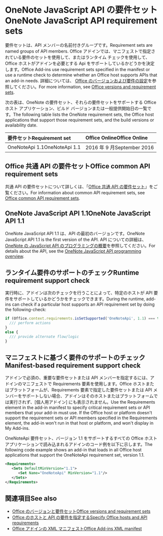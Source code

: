 # <a name="onenote-javascript-api-requirement-sets"></a><span data-ttu-id="49174-101">OneNote JavaScript API の要件セット</span><span class="sxs-lookup"><span data-stu-id="49174-101">OneNote JavaScript API requirement sets</span></span>

<span data-ttu-id="49174-102">要件セットは、API メンバーの名前付きグループです。</span><span class="sxs-lookup"><span data-stu-id="49174-102">Requirement sets are named groups of API members.</span></span> <span data-ttu-id="49174-103">Office アドインでは、マニフェストで指定されている要件のセットを使用して、またはランタイム チェックを使用して、Office ホストがアドインを必要とする Api をサポートしているかどうかを決定します。</span><span class="sxs-lookup"><span data-stu-id="49174-103">Office Add-ins use requirement sets specified in the manifest or use a runtime check to determine whether an Office host supports APIs that an add-in needs.</span></span> <span data-ttu-id="49174-104">詳細については、 [Office のバージョンおよび要件の設定](https://docs.microsoft.com/office/dev/add-ins/develop/office-versions-and-requirement-sets)を参照してください。</span><span class="sxs-lookup"><span data-stu-id="49174-104">For more information, see [Office versions and requirement sets](https://docs.microsoft.com/office/dev/add-ins/develop/office-versions-and-requirement-sets).</span></span>

<span data-ttu-id="49174-105">次の表は、OneNote の要件セット、それらの要件セットをサポートする Office ホスト アプリケーション、ビルド バージョンまたは一般提供開始日の一覧です。</span><span class="sxs-lookup"><span data-stu-id="49174-105">The following table lists the OneNote requirement sets, the Office host applications that support those requirement sets, and the build versions or availability date.</span></span>

|  <span data-ttu-id="49174-106">要件セット</span><span class="sxs-lookup"><span data-stu-id="49174-106">Requirement set</span></span>  |  <span data-ttu-id="49174-107">Office Online</span><span class="sxs-lookup"><span data-stu-id="49174-107">Office Online</span></span> | 
|:-----|:-----|
| <span data-ttu-id="49174-108">OneNoteApi 1.1</span><span class="sxs-lookup"><span data-stu-id="49174-108">OneNoteApi 1.1</span></span>  | <span data-ttu-id="49174-109">2016 年 9 月</span><span class="sxs-lookup"><span data-stu-id="49174-109">September 2016</span></span> |  

## <a name="office-common-api-requirement-sets"></a><span data-ttu-id="49174-110">Office 共通 API の要件セット</span><span class="sxs-lookup"><span data-stu-id="49174-110">Office common API requirement sets</span></span>

<span data-ttu-id="49174-111">共通 API の要件セットについて詳しくは、「[Office 共通 API の要件セット](office-add-in-requirement-sets.md)」をご覧ください。</span><span class="sxs-lookup"><span data-stu-id="49174-111">For information about common API requirement sets, see [Office common API requirement sets](office-add-in-requirement-sets.md).</span></span>

## <a name="onenote-javascript-api-11"></a><span data-ttu-id="49174-112">OneNote JavaScript API 1.1</span><span class="sxs-lookup"><span data-stu-id="49174-112">OneNote JavaScript API 1.1</span></span> 

<span data-ttu-id="49174-113">OneNote JavaScript API 1.1 は、API の最初のバージョンです。</span><span class="sxs-lookup"><span data-stu-id="49174-113">OneNote JavaScript API 1.1 is the first version of the API.</span></span> <span data-ttu-id="49174-114">API についての詳細は、 [OneNote の JavaScript API のプログラミングの概要](https://docs.microsoft.com/office/dev/add-ins/onenote/onenote-add-ins-programming-overview)を参照してください。</span><span class="sxs-lookup"><span data-stu-id="49174-114">For details about the API, see the [OneNote JavaScript API programming overview](https://docs.microsoft.com/office/dev/add-ins/onenote/onenote-add-ins-programming-overview).</span></span>

## <a name="runtime-requirement-support-check"></a><span data-ttu-id="49174-115">ランタイム要件のサポートのチェック</span><span class="sxs-lookup"><span data-stu-id="49174-115">Runtime requirement support check</span></span>

<span data-ttu-id="49174-116">実行時に、アドインは次のチェックを行うことによって、特定のホストが API 要件をサポートしているかどうかをチェックできます。</span><span class="sxs-lookup"><span data-stu-id="49174-116">During the runtime, add-ins can check if a particular host supports an API requirement set by doing the following-check:</span></span> 

```js
if (Office.context.requirements.isSetSupported('OneNoteApi', 1.1) === true) {
  /// perform actions
}
else {
  /// provide alternate flow/logic
}
```

## <a name="manifest-based-requirement-support-check"></a><span data-ttu-id="49174-117">マニフェストに基づく要件のサポートのチェック</span><span class="sxs-lookup"><span data-stu-id="49174-117">Manifest-based requirement support check</span></span>

<span data-ttu-id="49174-p103">アドインで必須の、重要な要件セットまたは API メンバーを指定するには、アドインのマニフェストで Requirements 要素を使用します。Office ホストまたはプラットフォームが、Requirements 要素で指定した要件セットまたは API メンバーをサポートしない場合、アドインはそのホストまたはプラットフォームでは実行されず、[個人用アドイン] にも表示されません。</span><span class="sxs-lookup"><span data-stu-id="49174-p103">Use the Requirements element in the add-in manifest to specify critical requirement sets or API members that your add-in must use. If the Office host or platform doesn't support the requirement sets or API members specified in the Requirements element, the add-in won't run in that host or platform, and won't display in My Add-ins.</span></span>

<span data-ttu-id="49174-120">OneNoteApi 要件セット、バージョン 1.1 をサポートするすべての Office ホスト アプリケーションで読み込まれるアドインのコード例を以下に示します。</span><span class="sxs-lookup"><span data-stu-id="49174-120">The following code example shows an add-in that loads in all Office host applications that support the OneNoteApi requirement set, version 1.1.</span></span>

```xml
<Requirements>
   <Sets DefaultMinVersion="1.1">
      <Set Name="OneNoteApi" MinVersion="1.1"/>
   </Sets>
</Requirements>
```

## <a name="see-also"></a><span data-ttu-id="49174-121">関連項目</span><span class="sxs-lookup"><span data-stu-id="49174-121">See also</span></span>

- [<span data-ttu-id="49174-122">Office のバージョンと要件セット</span><span class="sxs-lookup"><span data-stu-id="49174-122">Office versions and requirement sets</span></span>](https://docs.microsoft.com/office/dev/add-ins/develop/office-versions-and-requirement-sets)
- [<span data-ttu-id="49174-123">Office のホストと API の要件を指定する</span><span class="sxs-lookup"><span data-stu-id="49174-123">Specify Office hosts and API requirements</span></span>](https://docs.microsoft.com/office/dev/add-ins/develop/specify-office-hosts-and-api-requirements)
- [<span data-ttu-id="49174-124">Office アドインの XML マニフェスト</span><span class="sxs-lookup"><span data-stu-id="49174-124">Office Add-ins XML manifest</span></span>](https://docs.microsoft.com/office/dev/add-ins/develop/add-in-manifests)
